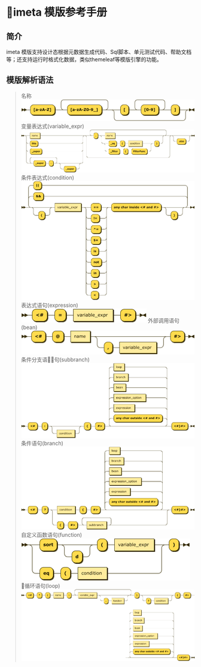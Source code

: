 # imeta 模版参考手册
## 简介
imeta 模版支持设计态根据元数据生成代码、Sql脚本、单元测试代码、帮助文档等；还支持运行时格式化数据，类似themeleaf等模版引擎的功能。
## 模版解析语法
> 名称
![name](/images/tpl/e/name.png "name")
> 变量表达式(variable_expr)
![name](/images/tpl/e/variable_expr.png "name")
> 条件表达式(condition)
![name](/images/tpl/e/condition.png "name")
> 表达式语句(expression)
![name](/images/tpl/e/expression.png "name")
> 外部调用语句(bean)
![name](/images/tpl/e/bean.png "name")
> 条件分支语句(subbranch)
![name](/images/tpl/e/subbranch.png "name")
> 条件语句(branch)
![name](/images/tpl/e/branch.png "name")
> 自定义函数语句(function)
![name](/images/tpl/e/function.png "name")
> 循环语句(loop)
![name](/images/tpl/e/loop.png "name")